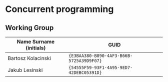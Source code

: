 # Concurrent programming

## Working Group

| Name Surname (initials) | GUID                                     |
| ----------------------- | ---------------------------------------- |
| Bartosz Kolacinski      | `{E3BAA380-B890-4AF3-B66B-5725A39D9F07}` |
| Jakub Lesinski          | `{54555F59-93F1-4A95-9ED7-42DEBC05391D}` |
